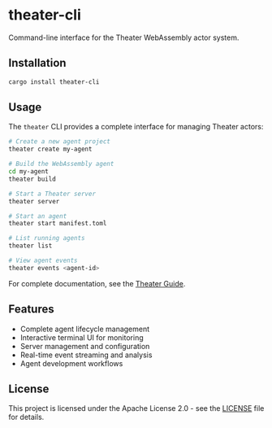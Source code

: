 # theater-cli

Command-line interface for the Theater WebAssembly actor system.

## Installation

```bash
cargo install theater-cli
```

## Usage

The `theater` CLI provides a complete interface for managing Theater actors:

```bash
# Create a new agent project
theater create my-agent

# Build the WebAssembly agent
cd my-agent
theater build

# Start a Theater server
theater server

# Start an agent
theater start manifest.toml

# List running agents
theater list

# View agent events
theater events <agent-id>
```

For complete documentation, see the [Theater Guide](https://colinrozzi.github.io/theater/guide).

## Features

- Complete agent lifecycle management
- Interactive terminal UI for monitoring
- Server management and configuration
- Real-time event streaming and analysis
- Agent development workflows

## License

This project is licensed under the Apache License 2.0 - see the [LICENSE](../../LICENSE) file for details.
